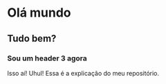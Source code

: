 # Olá mundo

## Tudo bem?

### Sou um header 3 agora

Isso aí! Uhul!
Essa é a explicação do meu repositório.